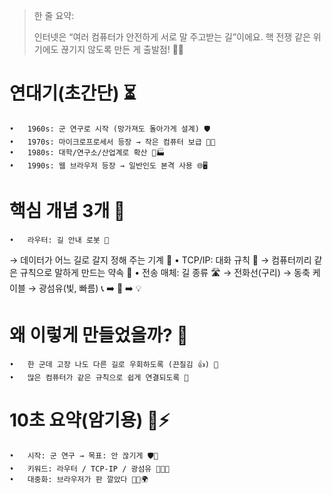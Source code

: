 > 한 줄 요약:
> 
> 인터넷은 “여러 컴퓨터가 안전하게 서로 말 주고받는 길”이에요. 핵 전쟁 같은 위기에도 끊기지 않도록 만든 게 출발점! 🔐🌐

# 연대기(초간단) ⏳
	•	1960s: 군 연구로 시작 (망가져도 돌아가게 설계) 🛡️
	•	1970s: 마이크로프로세서 등장 → 작은 컴퓨터 보급 🧠💾
	•	1980s: 대학/연구소/산업계로 확산 🏫🏭
	•	1990s: 웹 브라우저 등장 → 일반인도 본격 사용 🌐🖥️

# 핵심 개념 3개 🧩
	•	라우터: 길 안내 로봇 🧭
→ 데이터가 어느 길로 갈지 정해 주는 기계 🚦
	•	TCP/IP: 대화 규칙 📣
→ 컴퓨터끼리 같은 규칙으로 말하게 만드는 약속 🤝
	•	전송 매체: 길 종류 🛣️
→ 전화선(구리) → 동축 케이블 → 광섬유(빛, 빠름) 📞 ➡️ 📡 ➡️ 💡

# 왜 이렇게 만들었을까? 🤔
	•	한 군데 고장 나도 다른 길로 우회하도록 (끈질김 👍) 🔁
	•	많은 컴퓨터가 같은 규칙으로 쉽게 연결되도록 🔗

# 10초 요약(암기용) 🧠⚡
	•	시작: 군 연구 → 목표: 안 끊기게 🛡️🔌
	•	키워드: 라우터 / TCP-IP / 광섬유 🧭📣💡
	•	대중화: 브라우저가 판 깔았다 🧑‍💻🌍
